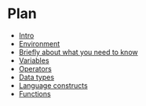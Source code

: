 <h1>
    Plan
</h1>

<ul>
    <li>
        <a href="./01.md">Intro</a>
    </li>
    <li>
        <a href="./02.md">Environment</a>
    </li>
    <li>
        <a href="./03.md">Briefly about what you need to know</a>
    </li>
    <li>
        <a href="./04.md">Variables</a>
    </li>
    <li>
        <a href="./05.md">Operators</a>
    </li>
    <li>
        <a href="./06.md">Data types</a>
    </li>
    <li>
        <a href="./07.md">Language constructs</a>
    </li>
    <li>
        <a href="./08.md">Functions</a>
    </li>
</ul>
